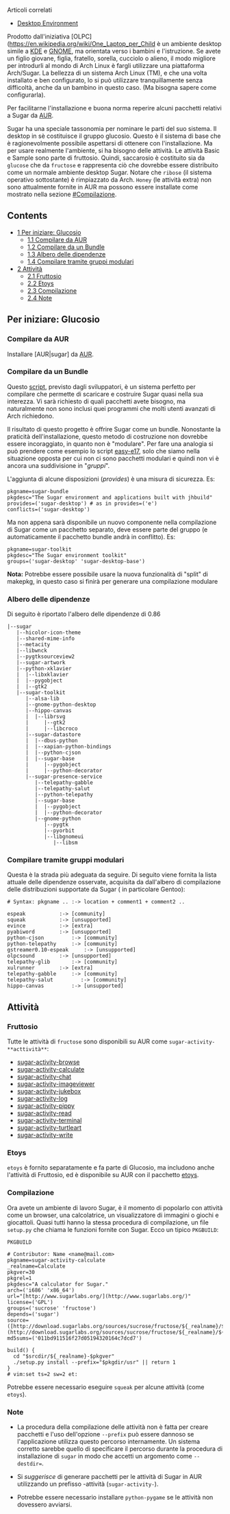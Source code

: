 Articoli correlati

*   [Desktop Environment](/index.php/Desktop_Environment_(Italiano) "Desktop Environment (Italiano)")

Prodotto dall'iniziativa [OLPC](https://en.wikipedia.org/wiki/One_Laptop_per_Child è un ambiente desktop simile a [KDE](/index.php/KDE "KDE") e [GNOME](/index.php/GNOME "GNOME"), ma orientata verso i bambini e l'istruzione. Se avete un figlio giovane, figlia, fratello, sorella, cucciolo o alieno, il modo migliore per introdurli al mondo di Arch Linux è fargli utilizzare una piattaforma Arch/Sugar. La bellezza di un sistema Arch Linux (TM), e che una volta installato e ben configurato, lo si può utilizzare tranquillamente senza difficoltà, anche da un bambino in questo caso. (Ma bisogna sapere come configurarla).

Per facilitarne l'installazione e buona norma reperire alcuni pacchetti relativi a Sugar da [AUR](/index.php/AUR "AUR").

Sugar ha una speciale tassonomia per nominare le parti del suo sistema. Il desktop in sè costituisce il gruppo glucosio. Questo è il sistema di base che è ragionevolmente possibile aspettarsi di ottenere con l'installazione. Ma per usare realmente l'ambiente, si ha bisogno delle attività. Le attività Basic e Sample sono parte di fruttosio. Quindi, saccarosio è costituito sia da `glucose` che da `fructose` e rappresenta ciò che dovrebbe essere distribuito come un normale ambiente desktop Sugar. Notare che `ribose` (il sistema operativo sottostante) è rimpiazzato da Arch. `Honey` (le attività extra) non sono attualmente fornite in AUR ma possono essere installate come mostrato nella sezione [#Compilazione](#Compilazione).

## Contents

*   [1 Per iniziare: Glucosio](#Per_iniziare:_Glucosio)
    *   [1.1 Compilare da AUR](#Compilare_da_AUR)
    *   [1.2 Compilare da un Bundle](#Compilare_da_un_Bundle)
    *   [1.3 Albero delle dipendenze](#Albero_delle_dipendenze)
    *   [1.4 Compilare tramite gruppi modulari](#Compilare_tramite_gruppi_modulari)
*   [2 Attività](#Attività)
    *   [2.1 Fruttosio](#Fruttosio)
    *   [2.2 Etoys](#Etoys)
    *   [2.3 Compilazione](#Compilazione)
    *   [2.4 Note](#Note)

## Per iniziare: Glucosio

### Compilare da AUR

Installare [AUR|sugar] da [AUR](/index.php/AUR_(Italiano) "AUR (Italiano)").

### Compilare da un Bundle

Questo [script](http://wiki.sugarlabs.org/go/Development_Team/Jhbuild), previsto dagli sviluppatori, è un sistema perfetto per compilare che permette di scaricare e costruire Sugar quasi nella sua interezza. Vi sarà richiesto di quali pacchetti avete bisogno, ma naturalmente non sono inclusi quei programmi che molti utenti avanzati di Arch richiedono.

Il risultato di questo progetto è offrire Sugar come un bundle. Nonostante la praticità dell'installazione, questo metodo di costruzione non dovrebbe essere incoraggiato, in quanto non è "modulare". Per fare una analogia si può prendere come esempio lo script [easy-e17](/index.php/Enlightenment_(Italiano)#Compilazione_tramite_easy_e17.sh "Enlightenment (Italiano)"), solo che siamo nella situazione opposta per cui non ci sono pacchetti modulari e quindi non vi è ancora una suddivisione in "*gruppi*".

L'aggiunta di alcune disposizioni (*provides*) è una misura di sicurezza. Es:

```
pkgname=sugar-bundle
pkgdesc="The Sugar environment and applications built with jhbuild"
provides=('sugar-desktop') # as in provides=('e')
conflicts=('sugar-desktop')

```

Ma non appena sarà disponibile un nuovo componente nella compilazione di Sugar come un pacchetto separato, deve essere parte del gruppo (e automaticamente il pacchetto bundle andrà in conflitto). Es:

```
pkgname=sugar-toolkit
pkgdesc="The Sugar environment toolkit"
groups=('sugar-desktop' 'sugar-desktop-base')

```

**Nota:** Potrebbe essere possibile usare la nuova funzionalità di "split" di makepkg, in questo caso si finirà per generare una compilazione modulare

### Albero delle dipendenze

Di seguito è riportato l'albero delle dipendenze di 0.86

```
|--sugar
   |--hicolor-icon-theme
   |--shared-mime-info
   |--metacity
   |--libwnck
   |--pygtksourceview2
   |--sugar-artwork
   |--python-xklavier
   |  |--libxklavier
   |  |--pygobject
   |  |--gtk2
   |--sugar-toolkit
      |--alsa-lib
      |--gnome-python-desktop
      |--hippo-canvas
      |  |--librsvg
      |     |--gtk2
      |     |--libcroco
      |--sugar-datastore
      |  |--dbus-python
      |  |--xapian-python-bindings
      |  |--python-cjson
      |  |--sugar-base
      |     |--pygobject
      |     |--python-decorator
      |--sugar-presence-service
         |--telepathy-gabble
         |--telepathy-salut
         |--python-telepathy
         |--sugar-base
         |  |--pygobject
         |  |--python-decorator
         |--gnome-python
            |--pygtk
            |--pyorbit
            |--libgnomeui
               |--libsm

```

### Compilare tramite gruppi modulari

Questa è la strada più adeguata da seguire. Di seguito viene fornita la lista attuale delle dipendenze osservate, acquisita da dall'albero di compilazione delle distribuzioni supportate da Sugar ( in particolare Gentoo):

```
# Syntax: pkgname .. :-> location + comment1 + comment2 ..

espeak			 :-> [community]
squeak			 :-> [unsupported]
evince			 :-> [extra]
pyabiword		 :-> [unsupported]
python-cjson		 :-> [community]
python-telepathy	 :-> [community]
gstreamer0.10-espeak	 :-> [unsupported]
olpcsound		 :-> [unsupported]
telepathy-glib		 :-> [community]
xulrunner		 :-> [extra]
telepathy-gabble	 :-> [community]
telepathy-salut         :-> [community]
hippo-canvas		 :-> [unsupported]

```

## Attività

### Fruttosio

Tutte le attività di `fructose` sono disponibili su AUR come `sugar-activity-**acttività**`:

*   [sugar-activity-browse](https://www.archlinux.org/packages/?name=sugar-activity-browse)
*   [sugar-activity-calculate](https://www.archlinux.org/packages/?name=sugar-activity-calculate)
*   [sugar-activity-chat](https://www.archlinux.org/packages/?name=sugar-activity-chat)
*   [sugar-activity-imageviewer](https://www.archlinux.org/packages/?name=sugar-activity-imageviewer)
*   [sugar-activity-jukebox](https://www.archlinux.org/packages/?name=sugar-activity-jukebox)
*   [sugar-activity-log](https://www.archlinux.org/packages/?name=sugar-activity-log)
*   [sugar-activity-pippy](https://www.archlinux.org/packages/?name=sugar-activity-pippy)
*   [sugar-activity-read](https://www.archlinux.org/packages/?name=sugar-activity-read)
*   [sugar-activity-terminal](https://www.archlinux.org/packages/?name=sugar-activity-terminal)
*   [sugar-activity-turtleart](https://aur.archlinux.org/packages/sugar-activity-turtleart/)
*   [sugar-activity-write](https://www.archlinux.org/packages/?name=sugar-activity-write)

### Etoys

`etoys` è fornito separatamente e fa parte di Glucosio, ma includono anche l'attività di Fruttosio, ed è disponibile su AUR con il pacchetto [etoys](https://aur.archlinux.org/packages/etoys/).

### Compilazione

Ora avete un ambiente di lavoro Sugar, è il momento di popolarlo con attività come un browser, una calcolatrice, un visualizzatore di immagini o giochi e giocattoli. Quasi tutti hanno la stessa procedura di compilazione, un file `setup.py` che chiama le funzioni fornite con Sugar. Ecco un tipico `PKGBUILD`:

 `PKGBUILD` 
```
# Contributor: Name <name@mail.com>
pkgname=sugar-activity-calculate
_realname=Calculate
pkgver=30
pkgrel=1
pkgdesc="A calculator for Sugar."
arch=('i686' 'x86_64')
url="[http://www.sugarlabs.org/](http://www.sugarlabs.org/)"
license=('GPL')
groups=('sucrose' 'fructose')
depends=('sugar')
source=([http://download.sugarlabs.org/sources/sucrose/fructose/${_realname}/${_realname}-$pkgver.tar.bz2](http://download.sugarlabs.org/sources/sucrose/fructose/${_realname}/${_realname}-$pkgver.tar.bz2))
md5sums=('011bd911516f27d05194320164c7dcd7')

build() {
  cd "$srcdir/${_realname}-$pkgver"
  ./setup.py install --prefix="$pkgdir/usr" || return 1
}
# vim:set ts=2 sw=2 et:
```

Potrebbe essere necessario eseguire `squeak` per alcune attività (come `etoys`).

### Note

*   La procedura della compilazione delle attività non è fatta per creare pacchetti e l'uso dell'opzione `--prefix` può essere dannoso se l'applicazione utilizza questo percorso internamente. Un sistema corretto sarebbe quello di specificare il percorso durante la procedura di installazione di `sugar` in modo che accetti un argomento come `--destdir=`.

*   Si *suggerisce* di generare pacchetti per le attività di Sugar in AUR utilizzando un prefisso -attività (`sugar-activity-`).

*   Potrebbe essere necessario installare `python-pygame` se le attività non dovessero avviarsi.